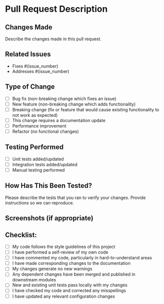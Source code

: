 # Pull Request Description

## Changes Made
Describe the changes made in this pull request.

## Related Issues
- Fixes #(issue_number)
- Addresses #(issue_number)

## Type of Change
- [ ] Bug fix (non-breaking change which fixes an issue)
- [ ] New feature (non-breaking change which adds functionality)
- [ ] Breaking change (fix or feature that would cause existing functionality to not work as expected)
- [ ] This change requires a documentation update
- [ ] Performance improvement
- [ ] Refactor (no functional changes)

## Testing Performed
- [ ] Unit tests added/updated
- [ ] Integration tests added/updated
- [ ] Manual testing performed

## How Has This Been Tested?
Please describe the tests that you ran to verify your changes. Provide instructions so we can reproduce.

## Screenshots (if appropriate)

## Checklist:
- [ ] My code follows the style guidelines of this project
- [ ] I have performed a self-review of my own code
- [ ] I have commented my code, particularly in hard-to-understand areas
- [ ] I have made corresponding changes to the documentation
- [ ] My changes generate no new warnings
- [ ] Any dependent changes have been merged and published in downstream modules
- [ ] New and existing unit tests pass locally with my changes
- [ ] I have checked my code and corrected any misspellings
- [ ] I have updated any relevant configuration changes